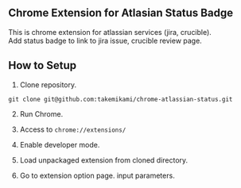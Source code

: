 Chrome Extension for Atlasian Status Badge
----

This is chrome extension for atlassian services (jira, crucible).  
Add status badge to link to jira issue, crucible review page.

## How to Setup

1. Clone repository.

```
git clone git@github.com:takemikami/chrome-atlassian-status.git
```

2. Run Chrome.

3. Access to ``chrome://extensions/``

4. Enable developer mode.

5. Load unpackaged extension from cloned directory.

6. Go to extension option page. input parameters.
